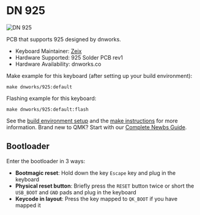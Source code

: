 # DN 925

![DN 925]()

PCB that supports 925 designed by dnworks.

* Keyboard Maintainer: [Zeix](https://github.com/itsme-zeix)
* Hardware Supported: 925 Solder PCB rev1
* Hardware Availability: dnworks.co

Make example for this keyboard (after setting up your build environment):

    make dnworks/925:default

Flashing example for this keyboard:

    make dnworks/925:default:flash

See the [build environment setup](https://docs.qmk.fm/#/getting_started_build_tools) and the [make instructions](https://docs.qmk.fm/#/getting_started_make_guide) for more information. Brand new to QMK? Start with our [Complete Newbs Guide](https://docs.qmk.fm/#/newbs).

## Bootloader

Enter the bootloader in 3 ways:

* **Bootmagic reset**: Hold down the key `Escape` key and plug in the keyboard
* **Physical reset button**: Briefly press the `RESET` button twice or short the `USB_BOOT` and `GND` pads and plug in the keyboard
* **Keycode in layout**: Press the key mapped to `QK_BOOT` if you have mapped it